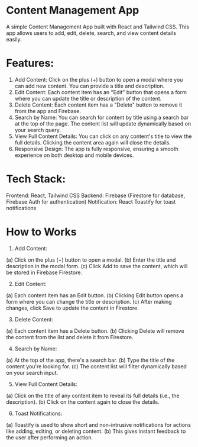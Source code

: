 # Content Management App
A simple Content Management App built with React and Tailwind CSS. This app allows users to add, edit, delete, search, and view content details easily.

# Features:

1. Add Content: Click on the plus (+) button to open a modal where you can add new content. You can provide a title and description.
2. Edit Content: Each content item has an "Edit" button that opens a form where you can update the title or description of the content.
3. Delete Content: Each content item has a "Delete" button to remove it from the app and Firebase.
4. Search by Name: You can search for content by title using a search bar at the top of the page. The content list will update dynamically based on your search query.
5. View Full Content Details: You can click on any content's title to view the full details. Clicking the content area again will close the details.
6. Responsive Design: The app is fully responsive, ensuring a smooth experience on both desktop and mobile devices.

# Tech Stack:

Frontend: React, Tailwind CSS
Backend: Firebase (Firestore for database, Firebase Auth for authentication)
Notification: React Toastify for toast notifications

# How to Works 

1. Add Content:

(a) Click on the plus (+) button to open a modal.
(b) Enter the title and description in the modal form.
(c) Click Add to save the content, which will be stored in Firebase Firestore.

2. Edit Content:

(a) Each content item has an Edit button.
(b) Clicking Edit button opens a form where you can change the title or description.
(c) After making changes, click Save to update the content in Firestore.

3. Delete Content:

(a) Each content item has a Delete button.
(b) Clicking Delete will remove the content from the list and delete it from Firestore.

4. Search by Name:

(a) At the top of the app, there's a search bar.
(b) Type the title of the content you're looking for.
(c) The content list will filter dynamically based on your search input.

5. View Full Content Details:

(a) Click on the title of any content item to reveal its full details (i.e., the description).
(b) Click on the content again to close the details.

6. Toast Notifications:

(a) Toastify is used to show short and non-intrusive notifications for actions like adding, editing, or deleting content.
(b) This gives instant feedback to the user after performing an action.
